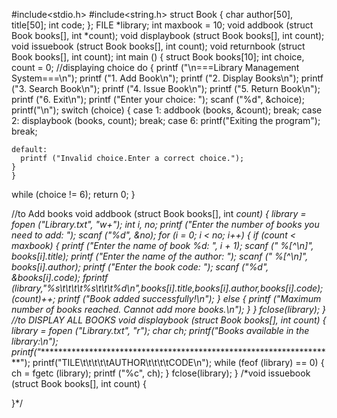 #include<stdio.h>
#include<string.h>
struct Book
{
  char author[50], title[50];
  int code;
};
FILE *library;
int maxbook = 10;
void addbook (struct Book books[], int *count);
void displaybook (struct Book books[], int count);
void issuebook (struct Book books[], int count);
void returnbook (struct Book books[], int count);
int
main ()
{
  struct Book books[10];
  int choice, count = 0;
  //displaying choice
  do
    {
      printf ("\n===Library Management System===\n");
      printf ("1. Add Book\n");
      printf ("2. Display Books\n");
      printf ("3. Search Book\n");
      printf ("4. Issue Book\n");
      printf ("5. Return Book\n");
      printf ("6. Exit\n");
      printf ("Enter your choice: ");
      scanf ("%d", &choice);
      printf("\n");
      switch (choice)
	{
	case 1:
	  addbook (books, &count);
	  break;
	case 2:
	  displaybook (books, count);
	  break;
	case 6:
	printf("Exiting the program");
	break;

	default:
	  printf ("Invalid choice.Enter a correct choice.");
	}
    }
  while (choice != 6);
  return 0;
}

//to Add books
void
addbook (struct Book books[], int *count)
{
  library = fopen ("Library.txt", "w+");
  int i, no;
  printf ("Enter the number of books you need to add: ");
  scanf ("%d", &no);
  for (i = 0; i < no; i++)
    {
      if (*count < maxbook)
	{
	  printf ("Enter the name of book %d: ", i + 1);
	  scanf (" %[^\n]", books[i].title);
	  printf ("Enter the name of the author: ");
	  scanf (" %[^\n]", books[i].author);
	  printf ("Enter the book code: ");
	  scanf ("%d", &books[i].code);
	  fprintf (library,"%s\t\t\t\t%s\t\t\t%d\n",books[i].title,books[i].author,books[i].code);
	  (*count)++;
	  printf ("Book added successfully!\n");
	}
      else
	{
	  printf
	    ("Maximum number of books reached. Cannot add more books.\n");
	}
    }
    fclose(library);
}
//to DISPLAY ALL BOOKS
void displaybook (struct Book books[], int count)
{
  library = fopen ("Library.txt", "r");
  char ch;
  printf("Books available in the library:\n");
  printf("**********************************************************************");
  printf("TILE\t\t\t\t\tAUTHOR\t\t\t\tCODE\n");
  while (feof (library) == 0)
    {
      ch = fgetc (library);
      printf ("%c", ch);
    }
    fclose(library);
}
/*void issuebook (struct Book books[], int count)
{
    
}*/
